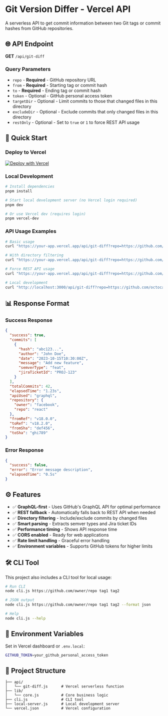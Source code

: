 # Git Version Differ - Vercel API

A serverless API to get commit information between two Git tags or commit hashes from GitHub repositories.

## 🌐 API Endpoint

**GET** `/api/git-diff`

### Query Parameters

- `repo` - **Required** - GitHub repository URL
- `from` - **Required** - Starting tag or commit hash  
- `to` - **Required** - Ending tag or commit hash
- `token` - Optional - GitHub personal access token
- `targetDir` - Optional - Limit commits to those that changed files in this directory
- `excludeDir` - Optional - Exclude commits that only changed files in this directory
- `restOnly` - Optional - Set to `true` or `1` to force REST API usage

## 🚀 Quick Start

### Deploy to Vercel

[![Deploy with Vercel](https://vercel.com/button)](https://vercel.com/new/clone?repository-url=https://github.com/your-username/git-version-differ)

### Local Development

```bash
# Install dependencies
pnpm install

# Start local development server (no Vercel login required)
pnpm dev

# Or use Vercel dev (requires login)
pnpm vercel-dev
```

### API Usage Examples

```bash
# Basic usage
curl "https://your-app.vercel.app/api/git-diff?repo=https://github.com/facebook/react&from=v18.0.0&to=v18.2.0"

# With directory filtering
curl "https://your-app.vercel.app/api/git-diff?repo=https://github.com/facebook/react&from=v18.0.0&to=v18.2.0&targetDir=packages/"

# Force REST API usage
curl "https://your-app.vercel.app/api/git-diff?repo=https://github.com/facebook/react&from=v18.0.0&to=v18.2.0&restOnly=true"

# Local development
curl "http://localhost:3000/api/git-diff?repo=https://github.com/octocat/Hello-World&from=v1.0&to=HEAD"
```

## 📊 Response Format

### Success Response

```json
{
  "success": true,
  "commits": [
    {
      "hash": "abc123...",
      "author": "John Doe",
      "date": "2023-10-15T10:30:00Z",
      "message": "Add new feature",
      "semverType": "feat",
      "jiraTicketId": "PROJ-123"
    }
  ],
  "totalCommits": 42,
  "elapsedTime": "1.23s",
  "apiUsed": "graphql",
  "repository": {
    "owner": "facebook",
    "repo": "react"
  },
  "fromRef": "v18.0.0",
  "toRef": "v18.2.0",
  "fromSha": "def456",
  "toSha": "ghi789"
}
```

### Error Response

```json
{
  "success": false,
  "error": "Error message description",
  "elapsedTime": "0.5s"
}
```

## ⚙️ Features

- ✅ **GraphQL-first** - Uses GitHub's GraphQL API for optimal performance
- ✅ **REST fallback** - Automatically falls back to REST API when needed
- ✅ **Directory filtering** - Include/exclude commits by changed files
- ✅ **Smart parsing** - Extracts semver types and Jira ticket IDs
- ✅ **Performance timing** - Shows API response time
- ✅ **CORS enabled** - Ready for web applications
- ✅ **Rate limit handling** - Graceful error handling
- ✅ **Environment variables** - Supports GitHub tokens for higher limits

## 🛠️ CLI Tool

This project also includes a CLI tool for local usage:

```bash
# Run CLI
node cli.js https://github.com/owner/repo tag1 tag2

# JSON output
node cli.js https://github.com/owner/repo tag1 tag2 --format json

# Help
node cli.js --help
```

## 🔑 Environment Variables

Set in Vercel dashboard or `.env.local`:

```bash
GITHUB_TOKEN=your_github_personal_access_token
```

## 📁 Project Structure

```
├── api/
│   └── git-diff.js      # Vercel serverless function
├── lib/
│   └── core.js          # Core business logic
├── cli.js               # CLI tool
├── local-server.js      # Local development server
└── vercel.json          # Vercel configuration
```
